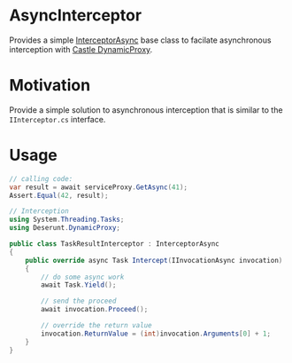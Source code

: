 # AsyncInterceptor

Provides a simple [InterceptorAsync](AsyncInterceptor/InterceptorAsync.cs) base
class to facilate asynchronous interception with [Castle DynamicProxy](http://www.castleproject.org/projects/dynamicproxy/).

# Motivation

Provide a simple solution to asynchronous interception that is similar to
the `IInterceptor.cs` interface.

# Usage

```csharp
// calling code:
var result = await serviceProxy.GetAsync(41);
Assert.Equal(42, result);
```

```csharp
// Interception
using System.Threading.Tasks;
using Deserunt.DynamicProxy;

public class TaskResultInterceptor : InterceptorAsync
{
    public override async Task Intercept(IInvocationAsync invocation)
    {
        // do some async work
        await Task.Yield();

        // send the proceed
        await invocation.Proceed();

        // override the return value
        invocation.ReturnValue = (int)invocation.Arguments[0] + 1;
    }    
}
```

# 